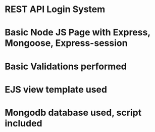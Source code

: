 # REST API Login System
# Basic Node JS Page with Express, Mongoose, Express-session
# Basic Validations performed
# EJS view template used
# Mongodb database used, script included
